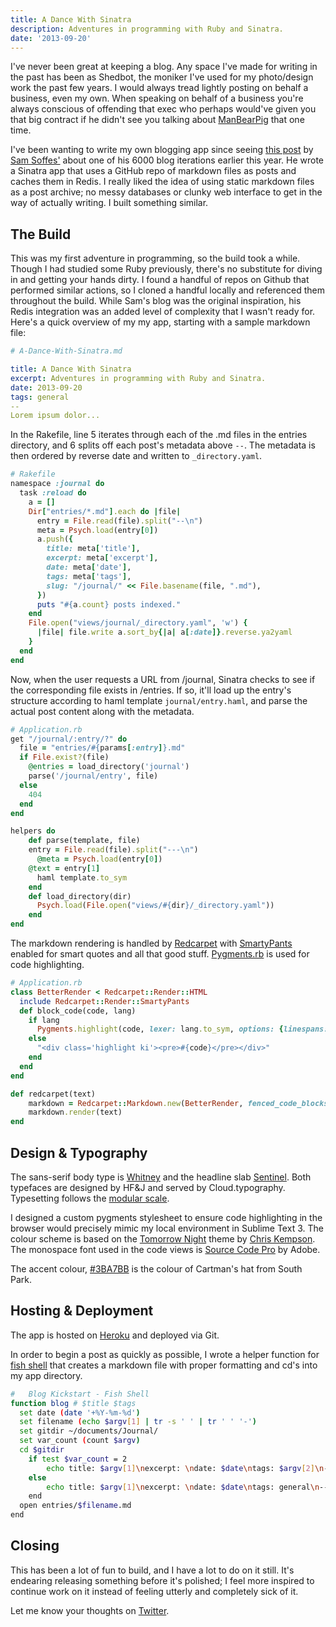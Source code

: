 ```yaml
---
title: A Dance With Sinatra
description: Adventures in programming with Ruby and Sinatra.
date: '2013-09-20'
---
```


I've never been great at keeping a blog. Any space I've made for writing in the past has been as Shedbot, the moniker I've used for my photo/design work the past few years. I would always tread lightly posting on behalf a business, even my own. When speaking on behalf of a business you're always conscious of offending that exec who perhaps would've given you that big contract if he didn't see you talking about [ManBearPig](http://www.youtube.com/watch?v=xf69EEL3WBk) that one time.

I've been wanting to write my own blogging app since seeing [this post](http://sam.roon.io/new-blog) by [Sam Soffes'](http://twitter.com/soffes) about one of his 6000 blog iterations earlier this year. He wrote a Sinatra app that uses a GitHub repo of markdown files as posts and caches them in Redis. I really liked the idea of using static markdown files as a post archive; no messy databases or clunky web interface to get in the way of actually writing. I built something similar.

## The Build

This was my first adventure in programming, so the build took a while. Though I had studied some Ruby previously, there's no substitute for diving in and getting your hands dirty. I found a handful of repos on Github that performed similar actions, so I cloned a handful locally and referenced them throughout the build. While Sam's blog was the original inspiration, his Redis integration was an added level of complexity that I wasn't ready for. Here's a quick overview of my my app, starting with a sample markdown file:

```yaml
# A-Dance-With-Sinatra.md

title: A Dance With Sinatra
excerpt: Adventures in programming with Ruby and Sinatra.
date: 2013-09-20
tags: general
--
Lorem ipsum dolor...
```

In the Rakefile, line 5 iterates through each of the .md files in the entries directory, and 6 splits off each post's metadata above `--`. The metadata is then ordered by reverse date and written to `_directory.yaml`.

```ruby
# Rakefile
namespace :journal do
  task :reload do
    a = []
    Dir["entries/*.md"].each do |file|
      entry = File.read(file).split("--\n")
      meta = Psych.load(entry[0])
      a.push({
        title: meta['title'],
        excerpt: meta['excerpt'],
        date: meta['date'],
        tags: meta['tags'],
        slug: "/journal/" << File.basename(file, ".md"),
      })
      puts "#{a.count} posts indexed."
    end
    File.open("views/journal/_directory.yaml", 'w') {
      |file| file.write a.sort_by{|a| a[:date]}.reverse.ya2yaml
    }
  end
end
```

Now, when the user requests a URL from /journal, Sinatra checks to see if the corresponding file exists in /entries. If so, it'll load up the entry's structure according to haml template `journal/entry.haml`, and parse the actual post content along with the metadata.

```ruby
# Application.rb
get "/journal/:entry/?" do
  file = "entries/#{params[:entry]}.md"
  if File.exist?(file)
    @entries = load_directory('journal')
    parse('/journal/entry', file)
  else
    404
  end
end

helpers do
	def parse(template, file)
  	entry = File.read(file).split("---\n")
	  @meta = Psych.load(entry[0])
  	@text = entry[1]
	  haml template.to_sym
	end
	def load_directory(dir)
	  Psych.load(File.open("views/#{dir}/_directory.yaml"))
	end
end
```

The markdown rendering is handled by [Redcarpet](https://github.com/vmg/redcarpet) with [SmartyPants](http://daringfireball.net/projects/smartypants/) enabled for smart quotes and all that good stuff. [Pygments.rb](https://github.com/tmm1/pygments.rb) is used for code highlighting.

```ruby
# Application.rb
class BetterRender < Redcarpet::Render::HTML
  include Redcarpet::Render::SmartyPants
  def block_code(code, lang)
    if lang
      Pygments.highlight(code, lexer: lang.to_sym, options: {linespans: 'line'})
    else
      "<div class='highlight ki'><pre>#{code}</pre></div>"
    end
  end
end

def redcarpet(text)
	markdown = Redcarpet::Markdown.new(BetterRender, fenced_code_blocks: true)
	markdown.render(text)
end
```

## Design & Typography

The sans-serif body type is [Whitney](http://www.typography.com/fonts/whitney/overview/) and the headline slab [Sentinel](http://www.typography.com/fonts/sentinel/overview). Both typefaces are designed by HF&J and served by Cloud.typography. Typesetting follows the [modular scale](http://modularscale.com/scale/?px1=20&px2=&ra1=1.333&ra2=0).

I designed a custom pygments stylesheet to ensure code highlighting in the browser would precisely mimic my local environment in Sublime Text 3. The colour scheme is based on the [Tomorrow Night](https://github.com/chriskempson/tomorrow-theme) theme by [Chris Kempson](https://twitter.com/chriskempson). The monospace font used in the code views is [Source Code Pro](http://blogs.adobe.com/typblography/2012/09/source-code-pro.html) by Adobe.

The accent colour, [#3BA7BB](#) is the colour of Cartman's hat from South Park.

## Hosting & Deployment

The app is hosted on [Heroku](https://www.heroku.com/) and deployed via Git.

In order to begin a post as quickly as possible, I wrote a helper function for [fish shell](http://fishshell.com/) that creates a markdown file with proper formatting and cd's into my app directory.

```bash
#	Blog Kickstart - Fish Shell
function blog # $title $tags
  set date (date '+%Y-%m-%d')
  set filename (echo $argv[1] | tr -s ' ' | tr ' ' '-')
  set gitdir ~/documents/Journal/
  set var_count (count $argv)
  cd $gitdir
    if test $var_count = 2
  		echo title: $argv[1]\nexcerpt: \ndate: $date\ntags: $argv[2]\n---\n\n >entries/$filename.md
    else
   		echo title: $argv[1]\nexcerpt: \ndate: $date\ntags: general\n---\n\n >entries/$filename.md
   	end
  open entries/$filename.md
end
```

## Closing

This has been a lot of fun to build, and I have a lot to do on it still. It's endearing releasing something before it's polished; I feel more inspired to continue work on it instead of feeling utterly and completely sick of it.

Let me know your thoughts on [Twitter](http://twitter.com/shedbot).
